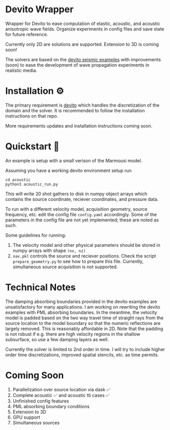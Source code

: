 # Devito Wrapper
Wrapper for Devito to ease computation of elastic, acoustic, and acoustic anisotropic wave fields. Organize experiments in config files and save state for future reference.

Currently only 2D are solutions are supported. Extension to 3D is coming soon!

The solvers are based on the [devito seismic examples](https://github.com/devitocodes/devito/tree/master/examples/seismic) with improvements (soon) to ease the development of wave propagation experiments in realistic media. 

# Installation :gear:

The primary requirement is [devito](https://github.com/devitocodes/devito) which handles the discretization of the domain and the solver. It is recommended to follow the installation instructions on that repo.

More requirements updates and installation instructions coming soon.

# Quickstart :rocket:

An example is setup with a small verison of the Marmousi model. 

Assuming you have a working devito environment setup run

```
cd acoustic
python3 acoustic_run.py
```

This will write 20 shot gathers to disk in numpy object arrays which contains the source coordinate, reciever coordinates, and pressure data. 

To run with a different velocity model, acquisition geometry, source frequency, etc. edit the config file `config.yaml` accordingly.
Some of the parameters in the config file are not yet implemented; these are noted as such. 

Some guidelines for running:

1) The velocity model and other physical parameters should be stored in numpy arrays with shape `(nx, nz)`
2) `nav.pkl` controls the source and reciever positions. Check the script `prepare_geometry.py` to see how to prepare this file. Currently, simultaneous source acquisition is not supported.

# Technical Notes

The damping absorbing boundaries provided in the devito examples are unsatisfactory for many applications. I am working on rewriting the devito examples with PML absorbing boundaries. In the meantime, the velocity model is padded based on the two way travel time of straight rays from the source location to the model boundary so that the numeric reflections are largely removed. This is reasonably affordable in 2D. Note that the padding is not robust if e.g. there are high velocity regions in the shallow subsurface, so use a few damping layers as well. 

Currently the solver is limited to 2nd order in time. I will try to include higher order time discretizations, improved spatial stencils, etc. as time permits. 

# Coming Soon

1. Parallelization over source location via dask :white_check_mark:
2. Complete acoustic :white_check_mark: and acoustic tti cases :white_check_mark:
3. Unfinished config features
4. PML absorbing boundary conditions
5. Extension to 3D
6. GPU support
7. Simultaneous sources
